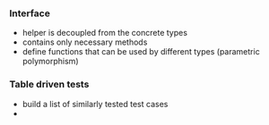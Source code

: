### Interface 
-   helper is decoupled from the concrete types 
-   contains only necessary methods
-   define functions that can be used by different types (parametric polymorphism)

### Table driven tests
-   build a list of similarly tested test cases
-   